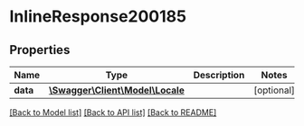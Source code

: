# InlineResponse200185

## Properties
Name | Type | Description | Notes
------------ | ------------- | ------------- | -------------
**data** | [**\Swagger\Client\Model\Locale**](Locale.md) |  | [optional] 

[[Back to Model list]](../../README.md#documentation-for-models) [[Back to API list]](../../README.md#documentation-for-api-endpoints) [[Back to README]](../../README.md)

